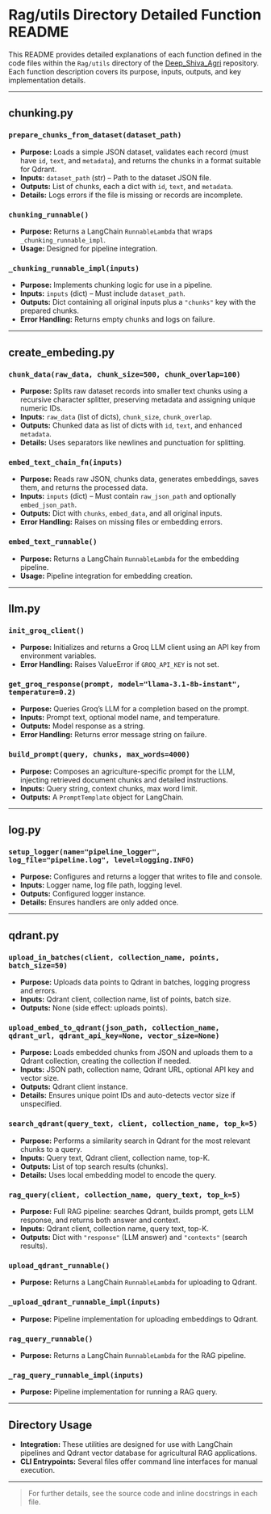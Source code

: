 # Rag/utils Directory Detailed Function README

This README provides detailed explanations of each function defined in the code files within the `Rag/utils` directory of the [Deep_Shiva_Agri](https://github.com/samakshmittal/Deep_Shiva_Agri) repository. Each function description covers its purpose, inputs, outputs, and key implementation details.

---

## chunking.py

### `prepare_chunks_from_dataset(dataset_path)`
- **Purpose:** Loads a simple JSON dataset, validates each record (must have `id`, `text`, and `metadata`), and returns the chunks in a format suitable for Qdrant.
- **Inputs:** `dataset_path` (str) – Path to the dataset JSON file.
- **Outputs:** List of chunks, each a dict with `id`, `text`, and `metadata`.
- **Details:** Logs errors if the file is missing or records are incomplete.

### `chunking_runnable()`
- **Purpose:** Returns a LangChain `RunnableLambda` that wraps `_chunking_runnable_impl`.
- **Usage:** Designed for pipeline integration.

### `_chunking_runnable_impl(inputs)`
- **Purpose:** Implements chunking logic for use in a pipeline.
- **Inputs:** `inputs` (dict) – Must include `dataset_path`.
- **Outputs:** Dict containing all original inputs plus a `"chunks"` key with the prepared chunks.
- **Error Handling:** Returns empty chunks and logs on failure.

---

## create_embeding.py

### `chunk_data(raw_data, chunk_size=500, chunk_overlap=100)`
- **Purpose:** Splits raw dataset records into smaller text chunks using a recursive character splitter, preserving metadata and assigning unique numeric IDs.
- **Inputs:** `raw_data` (list of dicts), `chunk_size`, `chunk_overlap`.
- **Outputs:** Chunked data as list of dicts with `id`, `text`, and enhanced `metadata`.
- **Details:** Uses separators like newlines and punctuation for splitting.

### `embed_text_chain_fn(inputs)`
- **Purpose:** Reads raw JSON, chunks data, generates embeddings, saves them, and returns the processed data.
- **Inputs:** `inputs` (dict) – Must contain `raw_json_path` and optionally `embed_json_path`.
- **Outputs:** Dict with `chunks`, `embed_data`, and all original inputs.
- **Error Handling:** Raises on missing files or embedding errors.

### `embed_text_runnable()`
- **Purpose:** Returns a LangChain `RunnableLambda` for the embedding pipeline.
- **Usage:** Pipeline integration for embedding creation.

---

## llm.py

### `init_groq_client()`
- **Purpose:** Initializes and returns a Groq LLM client using an API key from environment variables.
- **Error Handling:** Raises ValueError if `GROQ_API_KEY` is not set.

### `get_groq_response(prompt, model="llama-3.1-8b-instant", temperature=0.2)`
- **Purpose:** Queries Groq’s LLM for a completion based on the prompt.
- **Inputs:** Prompt text, optional model name, and temperature.
- **Outputs:** Model response as a string.
- **Error Handling:** Returns error message string on failure.

### `build_prompt(query, chunks, max_words=4000)`
- **Purpose:** Composes an agriculture-specific prompt for the LLM, injecting retrieved document chunks and detailed instructions.
- **Inputs:** Query string, context chunks, max word limit.
- **Outputs:** A `PromptTemplate` object for LangChain.

---

## log.py

### `setup_logger(name="pipeline_logger", log_file="pipeline.log", level=logging.INFO)`
- **Purpose:** Configures and returns a logger that writes to file and console.
- **Inputs:** Logger name, log file path, logging level.
- **Outputs:** Configured logger instance.
- **Details:** Ensures handlers are only added once.

---

## qdrant.py

### `upload_in_batches(client, collection_name, points, batch_size=50)`
- **Purpose:** Uploads data points to Qdrant in batches, logging progress and errors.
- **Inputs:** Qdrant client, collection name, list of points, batch size.
- **Outputs:** None (side effect: uploads points).

### `upload_embed_to_qdrant(json_path, collection_name, qdrant_url, qdrant_api_key=None, vector_size=None)`
- **Purpose:** Loads embedded chunks from JSON and uploads them to a Qdrant collection, creating the collection if needed.
- **Inputs:** JSON path, collection name, Qdrant URL, optional API key and vector size.
- **Outputs:** Qdrant client instance.
- **Details:** Ensures unique point IDs and auto-detects vector size if unspecified.

### `search_qdrant(query_text, client, collection_name, top_k=5)`
- **Purpose:** Performs a similarity search in Qdrant for the most relevant chunks to a query.
- **Inputs:** Query text, Qdrant client, collection name, top-K.
- **Outputs:** List of top search results (chunks).
- **Details:** Uses local embedding model to encode the query.

### `rag_query(client, collection_name, query_text, top_k=5)`
- **Purpose:** Full RAG pipeline: searches Qdrant, builds prompt, gets LLM response, and returns both answer and context.
- **Inputs:** Qdrant client, collection name, query text, top-K.
- **Outputs:** Dict with `"response"` (LLM answer) and `"contexts"` (search results).

### `upload_qdrant_runnable()`
- **Purpose:** Returns a LangChain `RunnableLambda` for uploading to Qdrant.

### `_upload_qdrant_runnable_impl(inputs)`
- **Purpose:** Pipeline implementation for uploading embeddings to Qdrant.

### `rag_query_runnable()`
- **Purpose:** Returns a LangChain `RunnableLambda` for the RAG pipeline.

### `_rag_query_runnable_impl(inputs)`
- **Purpose:** Pipeline implementation for running a RAG query.

---

## Directory Usage

- **Integration:** These utilities are designed for use with LangChain pipelines and Qdrant vector database for agricultural RAG applications.
- **CLI Entrypoints:** Several files offer command line interfaces for manual execution.

---

> For further details, see the source code and inline docstrings in each file.
